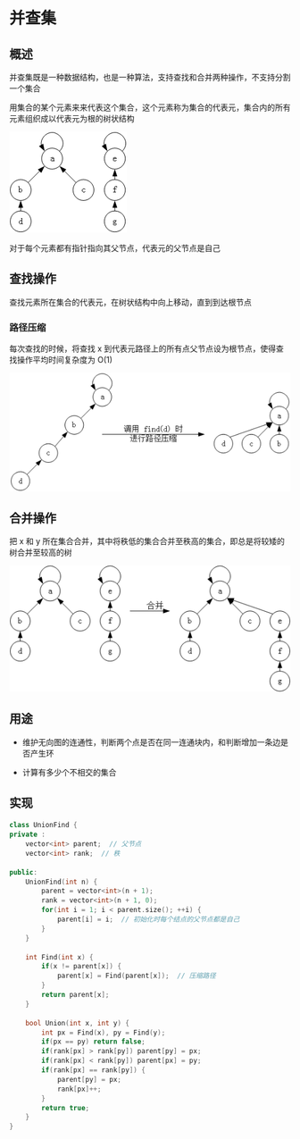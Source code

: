 # 并查集

## 概述

并查集既是一种数据结构，也是一种算法，支持查找和合并两种操作，不支持分割一个集合

用集合的某个元素来来代表这个集合，这个元素称为集合的代表元，集合内的所有元素组织成以代表元为根的树状结构

![01](并查集.assets/01.png)

对于每个元素都有指针指向其父节点，代表元的父节点是自己

## 查找操作

查找元素所在集合的代表元，在树状结构中向上移动，直到到达根节点

### 路径压缩

每次查找的时候，将查找 x 到代表元路径上的所有点父节点设为根节点，使得查找操作平均时间复杂度为 O(1)

![02](并查集.assets/02.png)

## 合并操作

把 x 和 y 所在集合合并，其中将秩低的集合合并至秩高的集合，即总是将较矮的树合并至较高的树

![03](并查集.assets/03.png)

## 用途

- 维护无向图的连通性，判断两个点是否在同一连通块内，和判断增加一条边是否产生环

- 计算有多少个不相交的集合

## 实现

```cpp
class UnionFind {
private :
    vector<int> parent;  // 父节点
    vector<int> rank;  // 秩

public:
    UnionFind(int n) {
        parent = vector<int>(n + 1);
        rank = vector<int>(n + 1, 0);
        for(int i = 1; i < parent.size(); ++i) {
            parent[i] = i;  // 初始化时每个结点的父节点都是自己
        }
    }

    int Find(int x) {
        if(x != parent[x]) {
            parent[x] = Find(parent[x]);  // 压缩路径
        }
        return parent[x]; 
    }

    bool Union(int x, int y) {
        int px = Find(x), py = Find(y);
        if(px == py) return false;
        if(rank[px] > rank[py]) parent[py] = px;
        if(rank[px] < rank[py]) parent[px] = py;
        if(rank[px] == rank[py]) {
            parent[py] = px;
            rank[px]++;
        }
        return true;
    }
}
```